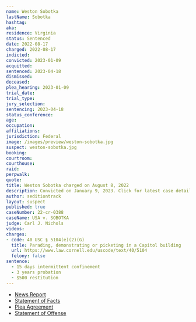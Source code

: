 ```yaml
---
name: Weston Sobotka
lastName: Sobotka
hashtag:
aka:
residence: Virginia
status: Sentenced
date: 2022-08-17
charged: 2022-08-17
indicted:
convicted: 2023-01-09
acquitted:
sentenced: 2023-04-18
dismissed:
deceased:
plea_hearing: 2023-01-09
trial_date:
trial_type:
jury_selection:
sentencing: 2023-04-18
status_conference:
age:
occupation:
affiliations:
jurisdiction: Federal
image: /images/preview/weston-sobotka.jpg
suspect: weston-sobotka.jpg
booking:
courtroom:
courthouse:
raid:
perpwalk:
quote:
title: Weston Sobotka charged on August 8, 2022
description: Convicted on January 9, 2023. Click for latest case details.
author: seditiontrack
layout: suspect
published: true
caseNumber: 22-cr-0388
caseName: USA v. SOBOTKA
judge: Carl J. Nichols
videos:
charges:
- code: 40 USC § 5104(e)(2)(G)
  title: Parading, demonstrating or picketing in a Capitol building
  url: https://www.law.cornell.edu/uscode/text/40/5104
  felony: false
sentence:
  - 15 days intermittent confinement
  - 3 years probation
  - $500 restitution
---
```

- [News Report](https://www.rawstory.com/capitol-riot-arrests-2657921256/)
- [Statement of Facts](https://extremism.gwu.edu/sites/g/files/zaxdzs2191/f/Weston%20Sobotka%20Statement%20of%20Facts.pdf)
- [Plea Agreement](https://storage.courtlistener.com/recap/gov.uscourts.dcd.249698/gov.uscourts.dcd.249698.16.0.pdf)
- [Statement of Offense](https://storage.courtlistener.com/recap/gov.uscourts.dcd.249698/gov.uscourts.dcd.249698.17.0.pdf)
